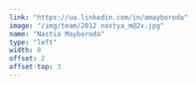 ```yaml
---
link: "https://ua.linkedin.com/in/amayboroda"
image: "/img/team/2012 nastya_m@2x.jpg"
name: "Nastia Mayboroda"
type: "left"
width: 8
offset: 2
offset-top: 3
---
```

